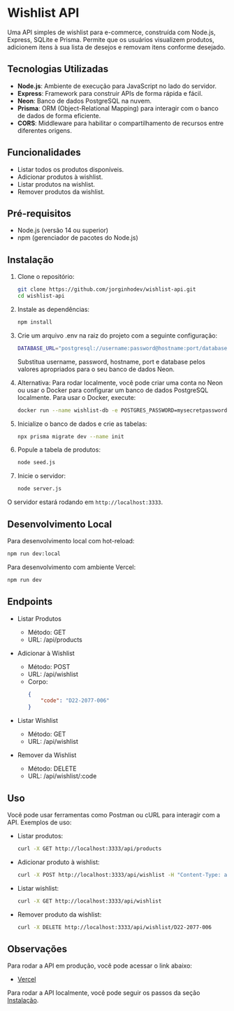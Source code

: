 # Wishlist API

Uma API simples de wishlist para e-commerce, construída com Node.js, Express, SQLite e Prisma. Permite que os usuários visualizem produtos, adicionem itens à sua lista de desejos e removam itens conforme desejado.

## Tecnologias Utilizadas

-   **Node.js**: Ambiente de execução para JavaScript no lado do servidor.
-   **Express**: Framework para construir APIs de forma rápida e fácil.
-   **Neon**: Banco de dados PostgreSQL na nuvem.
-   **Prisma**: ORM (Object-Relational Mapping) para interagir com o banco de dados de forma eficiente.
-   **CORS**: Middleware para habilitar o compartilhamento de recursos entre diferentes origens.

## Funcionalidades

-   Listar todos os produtos disponíveis.
-   Adicionar produtos à wishlist.
-   Listar produtos na wishlist.
-   Remover produtos da wishlist.

## Pré-requisitos

-   Node.js (versão 14 ou superior)
-   npm (gerenciador de pacotes do Node.js)

## Instalação

1. Clone o repositório:

   ```bash
   git clone https://github.com/jorginhodev/wishlist-api.git
   cd wishlist-api
   ```

2. Instale as dependências:
   ```bash
   npm install
   ```

3. Crie um arquivo ⁠.env na raiz do projeto com a seguinte configuração:
   ```bash
   DATABASE_URL="postgresql://username:password@hostname:port/database"
   ```
   Substitua ⁠username, ⁠password, ⁠hostname, ⁠port e ⁠database pelos valores apropriados para o seu banco de dados Neon.

4. Alternativa: Para rodar localmente, você pode criar uma conta no Neon ou usar o Docker para configurar um banco de dados PostgreSQL localmente. Para usar o Docker, execute:
   ```bash
   docker run --name wishlist-db -e POSTGRES_PASSWORD=mysecretpassword -d -p 5432:5432 postgres
   ```

5. Inicialize o banco de dados e crie as tabelas:
   ```bash
   npx prisma migrate dev --name init
   ```

6. Popule a tabela de produtos:
   ```bash
   node seed.js
   ```

7. Inicie o servidor:
   ```bash
   node server.js
   ```

O servidor estará rodando em `http://localhost:3333`.

## Desenvolvimento Local

Para desenvolvimento local com hot-reload:
```bash
npm run dev:local
```

Para desenvolvimento com ambiente Vercel:
```bash
npm run dev
```

## Endpoints

-   Listar Produtos
    -   Método: GET
    -   URL: ⁠/api/products
-   Adicionar à Wishlist
    -   Método: POST
    -   URL: ⁠/api/wishlist
    -   Corpo:
        ```json
        {
            "code": "D22-2077-006"
        }
        ```

-   Listar Wishlist
    -   Método: GET
    -   URL: ⁠/api/wishlist
-   Remover da Wishlist
    -   Método: DELETE
    -   URL: ⁠/api/wishlist/:code

## Uso

Você pode usar ferramentas como Postman ou cURL para interagir com a API. Exemplos de uso:

-   Listar produtos:
    ```bash
    curl -X GET http://localhost:3333/api/products
    ```
-   Adicionar produto à wishlist:
    ```bash
    curl -X POST http://localhost:3333/api/wishlist -H "Content-Type: application/json" -d '{"code": "D22-2077-006"}'
    ```
-   Listar wishlist:
    ```bash
    curl -X GET http://localhost:3333/api/wishlist
    ```
-   Remover produto da wishlist:
    ```bash
    curl -X DELETE http://localhost:3333/api/wishlist/D22-2077-006
    ```

## Observações

Para rodar a API em produção, você pode acessar o link abaixo:
-   [Vercel](https://wishlist-api-gray.vercel.app)

Para rodar a API localmente, você pode seguir os passos da seção [Instalação](#instalação).
